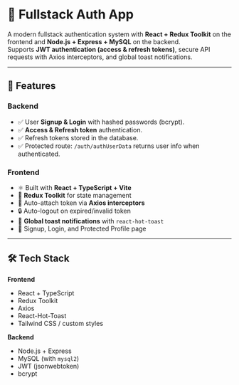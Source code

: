 # 🔐 Fullstack Auth App

A modern fullstack authentication system with **React + Redux Toolkit** on the frontend and **Node.js + Express + MySQL** on the backend.  
Supports **JWT authentication (access & refresh tokens)**, secure API requests with Axios interceptors, and global toast notifications.

---

## 🚀 Features

### Backend

- ✅ User **Signup & Login** with hashed passwords (bcrypt).
- ✅ **Access & Refresh token** authentication.
- ✅ Refresh tokens stored in the database.
- ✅ Protected route: `/auth/authUserData` returns user info when authenticated.

### Frontend

- ⚛️ Built with **React + TypeScript + Vite**
- 🔄 **Redux Toolkit** for state management
- 🔑 Auto-attach token via **Axios interceptors**
- 🔒 Auto-logout on expired/invalid token
- 🍞 **Global toast notifications** with `react-hot-toast`
- 👤 Signup, Login, and Protected Profile page

---

## 🛠️ Tech Stack

**Frontend**

- React + TypeScript
- Redux Toolkit
- Axios
- React-Hot-Toast
- Tailwind CSS / custom styles

**Backend**

- Node.js + Express
- MySQL (with `mysql2`)
- JWT (jsonwebtoken)
- bcrypt

